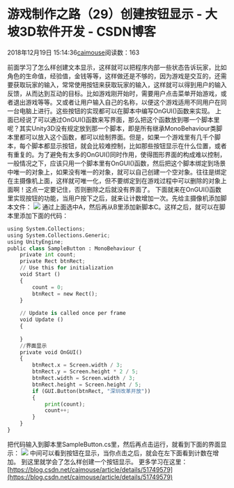 
# 游戏制作之路（29）创建按钮显示 - 大坡3D软件开发 - CSDN博客

2018年12月19日 15:14:36[caimouse](https://me.csdn.net/caimouse)阅读数：163


前面学习了怎么样创建文本显示，这样就可以把程序内部一些状态告诉玩家，比如角色的生命值，经验值，金钱等等，这样做还是不够的，因为游戏是交互的，还需要获取玩家的输入，常常使用按钮来获取玩家的输入，这样就可以得到用户的输入反馈，从而达到互动的目标。比如游戏刚开始时，需要用户点击菜单开始游戏，或者退出游戏等等。又或者让用户输入自己的名称，以便这个游戏适用不同用户在同一台电脑上进行。这些按钮的实现都可以在脚本中编写OnGUI()函数来实现。
上面已经说了可以通过OnGUI()函数来写界面，那么把这个函数放到哪一个脚本里呢？其实Unity3D没有规定放到那一个脚本，即是所有继承MonoBehaviour类脚本里都可以放入这个函数，都可以绘制界面。但是，如果一个游戏里有几千个脚本，每个脚本都显示按钮，就会比较难控制，比如那些按钮显示在什么位置，或者有重复的。为了避免有太多的OnGUI()同时作用，使得图形界面的构成难以控制，一般情况之下，应该只用一个脚本里有OnGUI()函数，然后把这个脚本绑定到场景中唯一的对象上，如果没有唯一的对象，就可以自己创建一个空对象。往往是绑定在主摄像机上面，这样就可唯一化，但不要绑定到在游戏过程中可以删除的对象上面啊！这点一定要记住，否则删除之后就没有界面了。
下面就来在OnGUI()函数里实现按钮的功能，当用户按下之后，就来让计数增加一次。先给主摄像机添加脚本文件：
![](https://img-blog.csdnimg.cn/20181219150959392.png?x-oss-process=image/watermark,type_ZmFuZ3poZW5naGVpdGk,shadow_10,text_aHR0cHM6Ly9ibG9nLmNzZG4ubmV0L2NhaW1vdXNl,size_16,color_FFFFFF,t_70)
通过上面选中A，然后再从B里添加新脚本C。这样之后，就可以在脚本里添加下面的代码：
```python
using System.Collections;
using System.Collections.Generic;
using UnityEngine;
public class SampleButton : MonoBehaviour {
    private int count;
    private Rect btnRect;
	// Use this for initialization
	void Start ()
    {
        count = 0;
        btnRect = new Rect();	
	}
	
	// Update is called once per frame
	void Update ()
    {
		
	}
    //界面显示
    private void OnGUI()
    {
        btnRect.x = Screen.width / 3;
        btnRect.y = Screen.height * 2 / 5;
        btnRect.width = Screen.width / 3;
        btnRect.height = Screen.height / 5;
        if (GUI.Button(btnRect, "深圳改革开放"))
        {
            print(count);
            count++;
        }
    }
}
```
把代码输入到脚本里SampleButton.cs里，然后再点击运行，就看到下面的界面显示：
![](https://img-blog.csdnimg.cn/20181219151318841.png?x-oss-process=image/watermark,type_ZmFuZ3poZW5naGVpdGk,shadow_10,text_aHR0cHM6Ly9ibG9nLmNzZG4ubmV0L2NhaW1vdXNl,size_16,color_FFFFFF,t_70)
中间可以看到按钮在显示，当你点击之后，就会在左下面看到计数在增加。
到这里就学会了怎么样创建一个按钮显示。
更多学习在这里：[https://blog.csdn.net/caimouse/article/details/51749579](https://blog.csdn.net/caimouse/article/details/51749579)

